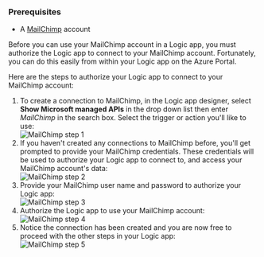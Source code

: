 ### Prerequisites
- A [MailChimp](https://www.MailChimp.com/) account 

Before you can use your MailChimp account in a Logic app, you must authorize the Logic app to connect to your MailChimp account. Fortunately, you can do this easily from within your Logic app on the Azure Portal. 

Here are the steps to authorize your Logic app to connect to your MailChimp account:

1. To create a connection to MailChimp, in the Logic app designer, select **Show Microsoft managed APIs** in the drop down list then enter *MailChimp* in the search box. Select the trigger or action you'll like to use:  
  ![MailChimp step 1](./media/connectors-create-api-mailchimp/mailchimp-1.png)
2. If you haven't created any connections to MailChimp before, you'll get prompted to provide your MailChimp credentials. These credentials will be used to authorize your Logic app to connect to, and access your MailChimp account's data:  
  ![MailChimp step 2](./media/connectors-create-api-mailchimp/mailchimp-2.png)
3. Provide your MailChimp user name and password to authorize your Logic app:  
  ![MailChimp step 3](./media/connectors-create-api-mailchimp/mailchimp-3.png)   
4. Authorize the Logic app to use your MailChimp account:  
  ![MailChimp step 4](./media/connectors-create-api-mailchimp/mailchimp-4.png)
5. Notice the connection has been created and you are now free to proceed with the other steps in your Logic app:  
  ![MailChimp step 5](./media/connectors-create-api-mailchimp/mailchimp-5.png)   
